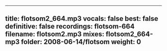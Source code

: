 
---
title: flotsom2_664.mp3
vocals: false
best: false
definitive: false
recordings: flotsom-664
filename: flotsom2.mp3
mixes: flotsom2_664-mp3
folder: 2008-06-14/flotsom
weight: 0
---